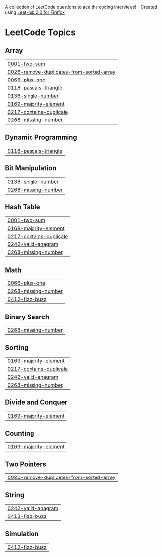 A collection of LeetCode questions to ace the coding interviews! - Created using [LeetHub 2.0 for Firefox](https://github.com/maitreya2954/LeetHub-2.0-Firefox)
<!---LeetCode Topics Start-->
# LeetCode Topics
## Array
|  |
| ------- |
| [0001-two-sum](https://github.com/sudhirkhanger/Algorithms/tree/master/0001-two-sum) |
| [0026-remove-duplicates-from-sorted-array](https://github.com/sudhirkhanger/Algorithms/tree/master/0026-remove-duplicates-from-sorted-array) |
| [0066-plus-one](https://github.com/sudhirkhanger/Algorithms/tree/master/0066-plus-one) |
| [0118-pascals-triangle](https://github.com/sudhirkhanger/Algorithms/tree/master/0118-pascals-triangle) |
| [0136-single-number](https://github.com/sudhirkhanger/Algorithms/tree/master/0136-single-number) |
| [0169-majority-element](https://github.com/sudhirkhanger/Algorithms/tree/master/0169-majority-element) |
| [0217-contains-duplicate](https://github.com/sudhirkhanger/Algorithms/tree/master/0217-contains-duplicate) |
| [0268-missing-number](https://github.com/sudhirkhanger/Algorithms/tree/master/0268-missing-number) |
## Dynamic Programming
|  |
| ------- |
| [0118-pascals-triangle](https://github.com/sudhirkhanger/Algorithms/tree/master/0118-pascals-triangle) |
## Bit Manipulation
|  |
| ------- |
| [0136-single-number](https://github.com/sudhirkhanger/Algorithms/tree/master/0136-single-number) |
| [0268-missing-number](https://github.com/sudhirkhanger/Algorithms/tree/master/0268-missing-number) |
## Hash Table
|  |
| ------- |
| [0001-two-sum](https://github.com/sudhirkhanger/Algorithms/tree/master/0001-two-sum) |
| [0169-majority-element](https://github.com/sudhirkhanger/Algorithms/tree/master/0169-majority-element) |
| [0217-contains-duplicate](https://github.com/sudhirkhanger/Algorithms/tree/master/0217-contains-duplicate) |
| [0242-valid-anagram](https://github.com/sudhirkhanger/Algorithms/tree/master/0242-valid-anagram) |
| [0268-missing-number](https://github.com/sudhirkhanger/Algorithms/tree/master/0268-missing-number) |
## Math
|  |
| ------- |
| [0066-plus-one](https://github.com/sudhirkhanger/Algorithms/tree/master/0066-plus-one) |
| [0268-missing-number](https://github.com/sudhirkhanger/Algorithms/tree/master/0268-missing-number) |
| [0412-fizz-buzz](https://github.com/sudhirkhanger/Algorithms/tree/master/0412-fizz-buzz) |
## Binary Search
|  |
| ------- |
| [0268-missing-number](https://github.com/sudhirkhanger/Algorithms/tree/master/0268-missing-number) |
## Sorting
|  |
| ------- |
| [0169-majority-element](https://github.com/sudhirkhanger/Algorithms/tree/master/0169-majority-element) |
| [0217-contains-duplicate](https://github.com/sudhirkhanger/Algorithms/tree/master/0217-contains-duplicate) |
| [0242-valid-anagram](https://github.com/sudhirkhanger/Algorithms/tree/master/0242-valid-anagram) |
| [0268-missing-number](https://github.com/sudhirkhanger/Algorithms/tree/master/0268-missing-number) |
## Divide and Conquer
|  |
| ------- |
| [0169-majority-element](https://github.com/sudhirkhanger/Algorithms/tree/master/0169-majority-element) |
## Counting
|  |
| ------- |
| [0169-majority-element](https://github.com/sudhirkhanger/Algorithms/tree/master/0169-majority-element) |
## Two Pointers
|  |
| ------- |
| [0026-remove-duplicates-from-sorted-array](https://github.com/sudhirkhanger/Algorithms/tree/master/0026-remove-duplicates-from-sorted-array) |
## String
|  |
| ------- |
| [0242-valid-anagram](https://github.com/sudhirkhanger/Algorithms/tree/master/0242-valid-anagram) |
| [0412-fizz-buzz](https://github.com/sudhirkhanger/Algorithms/tree/master/0412-fizz-buzz) |
## Simulation
|  |
| ------- |
| [0412-fizz-buzz](https://github.com/sudhirkhanger/Algorithms/tree/master/0412-fizz-buzz) |
<!---LeetCode Topics End-->